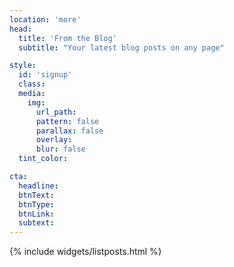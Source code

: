 ```yaml
---
location: 'more'
head:
  title: 'From the Blog'
  subtitle: "Your latest blog posts on any page"

style:
  id: 'signup'
  class:
  media:
    img:
      url_path:
      pattern: false
      parallax: false
      overlay:
      blur: false
  tint_color:

cta:
  headline:
  btnText:
  btnType:
  btnLink:
  subtext:
---
```


{% include widgets/listposts.html %}
